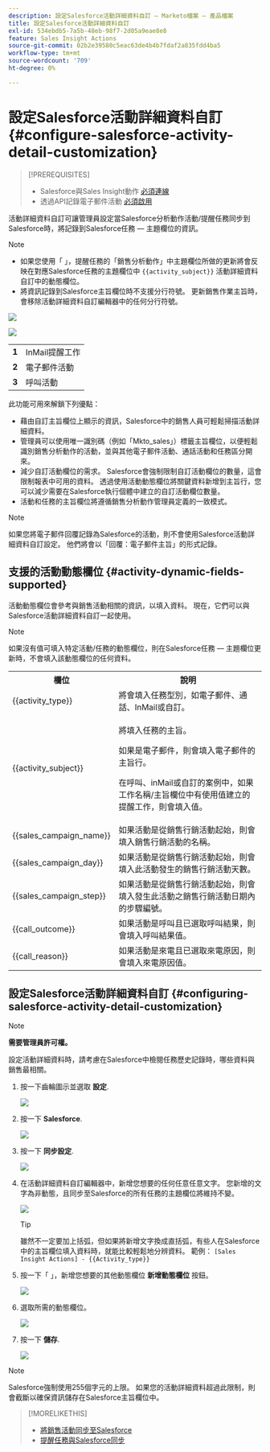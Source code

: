 ```yaml
---
description: 設定Salesforce活動詳細資料自訂 — Marketo檔案 — 產品檔案
title: 設定Salesforce活動詳細資料自訂
exl-id: 534ebdb5-7a5b-48eb-98f7-2d05a9eae8e8
feature: Sales Insight Actions
source-git-commit: 02b2e39580c5eac63de4b4b7fdaf2a835fdd4ba5
workflow-type: tm+mt
source-wordcount: '709'
ht-degree: 0%

---
```


# 設定Salesforce活動詳細資料自訂 {#configure-salesforce-activity-detail-customization}

>[!PREREQUISITES]
>
>* Salesforce與Sales Insight動作 [必須連線](/help/marketo/product-docs/marketo-sales-insight/actions/crm/salesforce-integration/connect-your-sales-insight-actions-account-to-salesforce.md)
>* 透過API記錄電子郵件活動 [必須啟用](/help/marketo/product-docs/marketo-sales-insight/actions/crm/salesforce-integration/sync-sales-activities-to-salesforce.md)

活動詳細資料自訂可讓管理員設定當Salesforce分析動作活動/提醒任務同步到Salesforce時，將記錄到Salesforce任務 — 主題欄位的資訊。

>[!NOTE]
>
>* 如果您使用「 」，提醒任務的「銷售分析動作」中主題欄位所做的更新將會反映在對應Salesforce任務的主題欄位中 `{{activity_subject}}` 活動詳細資料自訂中的動態欄位。
>* 將資訊記錄到Salesforce主旨欄位時不支援分行符號。 更新銷售作業主旨時，會移除活動詳細資料自訂編輯器中的任何分行符號。

![](assets/configure-salesforce-activity-detail-customization-1.png)

![](assets/configure-salesforce-activity-detail-customization-2.png)

<table>
 <tr>
  <td><strong>1</td>
  <td>InMail提醒工作</td>
 </tr>
 <tr>
  <td><strong>2</td>
  <td>電子郵件活動</td>
 </tr>
 <tr>
  <td><strong>3</td>
  <td>呼叫活動</td>
 </tr>
</table>

此功能可用來解鎖下列優點：

* 藉由自訂主旨欄位上顯示的資訊，Salesforce中的銷售人員可輕鬆掃描活動詳細資料。
* 管理員可以使用唯一識別碼（例如「Mkto_sales」）標籤主旨欄位，以便輕鬆識別銷售分析動作的活動，並與其他電子郵件活動、通話活動和任務區分開來。
* 減少自訂活動欄位的需求。 Salesforce會強制限制自訂活動欄位的數量，這會限制報表中可用的資料。 透過使用活動動態欄位將關鍵資料新增到主旨行，您可以減少需要在Salesforce執行個體中建立的自訂活動欄位數量。
* 活動和任務的主旨欄位將遵循銷售分析動作管理員定義的一致模式。

>[!NOTE]
>
>如果您將電子郵件回覆記錄為Salesforce的活動，則不會使用Salesforce活動詳細資料自訂設定。 他們將會以「回覆：電子郵件主旨」的形式記錄。

## 支援的活動動態欄位 {#activity-dynamic-fields-supported}

活動動態欄位會參考與銷售活動相關的資訊，以填入資料。 現在，它們可以與Salesforce活動詳細資料自訂一起使用。

>[!NOTE]
>
>如果沒有值可填入特定活動/任務的動態欄位，則在Salesforce任務 — 主題欄位更新時，不會填入該動態欄位的任何資料。

<table>
 <tr>
  <th>欄位</th>
  <th>說明</th>
 </tr>
 <tr>
  <td>{{activity_type}}</td>
  <td>將會填入任務型別，如電子郵件、通話、InMail或自訂。</td>
 </tr>
 <tr>
  <td>{{activity_subject}}</td>
  <td><p>將填入任務的主旨。</p>
      <p>如果是電子郵件，則會填入電子郵件的主旨行。</p>
      <p>在呼叫、inMail或自訂的案例中，如果工作名稱/主旨欄位中有使用值建立的提醒工作，則會填入值。</p></td>
 </tr>
 <tr>
  <td>{{sales_campaign_name}}</td>
  <td>如果活動是從銷售行銷活動起始，則會填入銷售行銷活動的名稱。</td>
 </tr>
 <tr>
  <td>{{sales_campaign_day}}</td>
  <td>如果活動是從銷售行銷活動起始，則會填入此活動發生的銷售行銷活動天數。</td>
 </tr>
 <tr>
  <td>{{sales_campaign_step}}</td>
  <td>如果活動是從銷售行銷活動起始，則會填入發生此活動之銷售行銷活動日期內的步驟編號。</td>
 </tr>
 <tr>
  <td>{{call_outcome}}</td>
  <td>如果活動是呼叫且已選取呼叫結果，則會填入呼叫結果值。</td>
 </tr>
 <tr>
  <td>{{call_reason}}</td>
  <td>如果活動是來電且已選取來電原因，則會填入來電原因值。</td>
 </tr>
</table>

## 設定Salesforce活動詳細資料自訂 {#configuring-salesforce-activity-detail-customization}

>[!NOTE]
>
>**需要管理員許可權。**

設定活動詳細資料時，請考慮在Salesforce中檢閱任務歷史記錄時，哪些資料與銷售最相關。

1. 按一下齒輪圖示並選取 **設定**.

   ![](assets/configure-salesforce-activity-detail-customization-3.png)

1. 按一下 **Salesforce**.

   ![](assets/configure-salesforce-activity-detail-customization-4.png)

1. 按一下 **同步設定**.

   ![](assets/configure-salesforce-activity-detail-customization-5.png)

1. 在活動詳細資料自訂編輯器中，新增您想要的任何任意任意文字。 您新增的文字為非動態，且同步至Salesforce的所有任務的主題欄位將維持不變。

   ![](assets/configure-salesforce-activity-detail-customization-6.png)

   >[!TIP]
   >
   >雖然不一定要加上括弧，但如果將新增文字換成直括弧，有些人在Salesforce中的主旨欄位填入資料時，就能比較輕鬆地分辨資料。 範例： `[Sales Insight Actions] - {{Activity_type}}`

1. 按一下「 」，新增您想要的其他動態欄位 **新增動態欄位** 按鈕。

   ![](assets/configure-salesforce-activity-detail-customization-7.png)

1. 選取所需的動態欄位。

   ![](assets/configure-salesforce-activity-detail-customization-8.png)

1. 按一下 **儲存**.

   ![](assets/configure-salesforce-activity-detail-customization-9.png)

>[!NOTE]
>
>Salesforce強制使用255個字元的上限。 如果您的活動詳細資料超過此限制，則會截斷以確保資訊儲存在Salesforce主旨欄位中。

>[!MORELIKETHIS]
>
>* [將銷售活動同步至Salesforce](/help/marketo/product-docs/marketo-sales-insight/actions/crm/salesforce-integration/sync-sales-activities-to-salesforce.md)
>* [提醒任務與Salesforce同步](/help/marketo/product-docs/marketo-sales-insight/actions/tasks/reminder-task-sync-with-salesforce.md)
